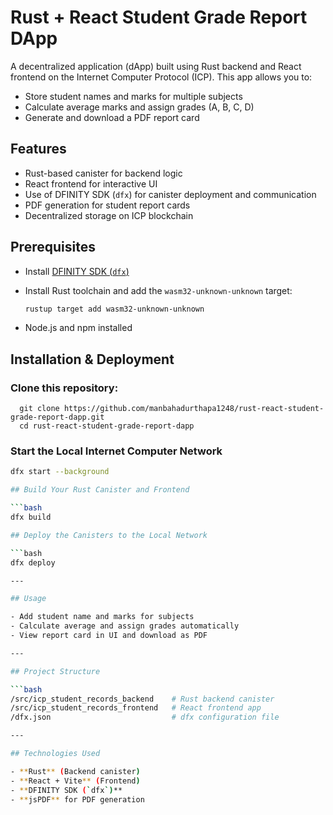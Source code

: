 # Rust + React Student Grade Report DApp

A decentralized application (dApp) built using Rust backend and React frontend on the Internet Computer Protocol (ICP). This app allows you to:

- Store student names and marks for multiple subjects
- Calculate average marks and assign grades (A, B, C, D)
- Generate and download a PDF report card

## Features

- Rust-based canister for backend logic
- React frontend for interactive UI
- Use of DFINITY SDK (`dfx`) for canister deployment and communication
- PDF generation for student report cards
- Decentralized storage on ICP blockchain

## Prerequisites

- Install [DFINITY SDK (`dfx`)](https://internetcomputer.org/docs/current/developer-docs/setup/install/)
- Install Rust toolchain and add the `wasm32-unknown-unknown` target:
  
  ```bash
  rustup target add wasm32-unknown-unknown
- Node.js and npm installed

## Installation & Deployment

### Clone this repository:

      git clone https://github.com/manbahadurthapa1248/rust-react-student-grade-report-dapp.git
      cd rust-react-student-grade-report-dapp

### Start the Local Internet Computer Network

  ```bash
  dfx start --background

## Build Your Rust Canister and Frontend

  ```bash
  dfx build

## Deploy the Canisters to the Local Network

  ```bash
  dfx deploy

---

## Usage

- Add student name and marks for subjects  
- Calculate average and assign grades automatically  
- View report card in UI and download as PDF  

---

## Project Structure

  ```bash
  /src/icp_student_records_backend    # Rust backend canister  
  /src/icp_student_records_frontend   # React frontend app  
  /dfx.json                           # dfx configuration file

---

## Technologies Used

- **Rust** (Backend canister)
- **React + Vite** (Frontend)
- **DFINITY SDK (`dfx`)**
- **jsPDF** for PDF generation
